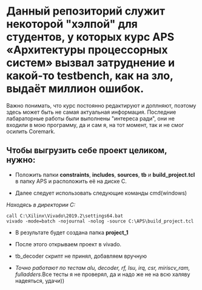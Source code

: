 # Данный репозиторий служит некоторой "хэлпой" для студентов, у которых курс APS «Архитектуры процессорных систем» вызвал затруднение и какой-то testbench, как на зло, выдаёт миллион ошибок.

Важно понимать, что курс постоянно редактируют и доплняют, поэтому здесь может быть не самая актуальная информация. Последние лабараторные работы были выполнены "интереса ради", они не входили в мою программу, да и сам я, на тот момент, так и не смог осилить Coremark.

## Чтобы выгрузить себе проект целиком, нужно:
* Положить папки **constraints**, **includes**, **sources**, **tb** и **build_project.tcl** в папку APS и расположить её на диске C.

* Далее следует использовать следующие команды cmd(windows)

*Находясь в директории C:*

````
call C:\Xilinx\Vivado\2019.2\settings64.bat
vivado -mode=batch -nojournal -nolog -source C:\APS\build_project.tcl
````
* В результате будет создана папка **project_1**

* После этого открываем проект в vivado.

* tb_decoder скрипт не принял, добавляем вручную

* *Точно работают по тестам alu, decoder, rf, lsu, irq, csr, miriscv_ram, fulladders*.Все тесты я не проверял, да и надо же не на всю халяву надеяться, удачи))

